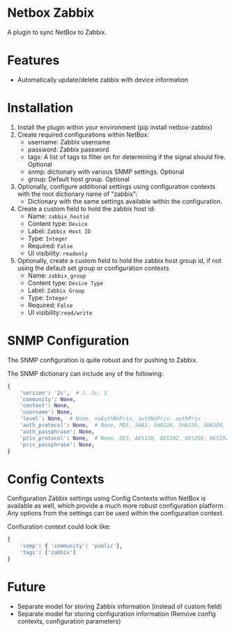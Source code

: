 # Netbox Zabbix

A plugin to sync NetBox to Zabbix.

# Features

* Automatically update/delete zabbix with device information

# Installation

1. Install the plugin within your environment (pip install netbox-zabbix)
2. Create required configurations within NetBox:
   - username: Zabbix username
   - password: Zabbix password
   - tags: A list of tags to filter on for determining if the signal should fire.  Optional
   - snmp: dictionary with various SNMP settings.  Optional
   - group: Default host group.  Optional
3. Optionally, configure additional settings using configuration contexts with the root dictionary name of "zabbix":
   - Dictionary with the same settings available within the configuration.
4. Create a custom field to hold the zabbix host id:
   - Name: `zabbix_hostid`
   - Content type: `Device`
   - Label: `Zabbix Host ID`
   - Type: `Integer`
   - Required: `False`
   - UI visibility: `readonly`
5. Optionally, create a custom field to hold the zabbix host group id, if not using the default set group or configuration contexts
   - Name: `zabbix_group`
   - Content type: `Device Type`
   - Label: `Zabbix Group`
   - Type: `Integer`
   - Required: `False`
   - UI visibility:`read/write`
   
# SNMP Configuration

The SNMP configuration is quite robust and for pushing to Zabbix.

The SNMP dictionary can include any of the following:

```python
{
    'version': '2c',  # 1, 2c, 3
    'community': None,
    'context': None,
    'username': None,
    'level': None,  # None, noAuthNoPriv, authNoPriv, authPriv
    'auth_protocol': None,  # None, MD5, SHA1, SHA224, SHA256, SHA384, SHA512
    'auth_passphrase': None,
    'priv_protocol': None,  # None, DES, AES128, AES192, AES256, AES192C, AES256C
    'priv_passphrase': None,
}
```

# Config Contexts

Configuration Zabbix settings using Config Contexts within NetBox is available as well, which provide a much more robust configuration platform.  Any options from the settings can be used within the configuration context.

Confiuration context could look like:

```python
{
    'snmp': { 'community': 'public'},
    'tags': ['zabbix']
}
```

# Future

* Separate model for storing Zabbix information (instead of custom field)
* Separate model for storing configuration information (Remove config contexts, configuration parameters)